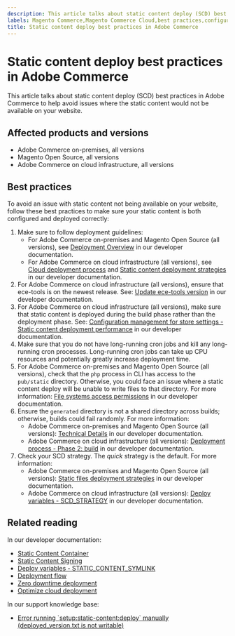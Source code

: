 ```yaml
---
description: This article talks about static content deploy (SCD) best practices in Adobe Commerce to help avoid issues where the static content would not be available on your website.
labels: Magento Commerce,Magento Commerce Cloud,best practices,configuration,content,deploy,deployment,ece-tools,static,Adobe Commerce,cloud infrastructure,on-premises
title: Static content deploy best practices in Adobe Commerce
---
```


# Static content deploy best practices in Adobe Commerce

This article talks about static content deploy (SCD) best practices in Adobe Commerce to help avoid issues where the static content would not be available on your website.

## Affected products and versions

* Adobe Commerce on-premises, all versions
* Magento Open Source, all versions
* Adobe Commerce on cloud infrastructure, all versions

## Best practices

To avoid an issue with static content not being available on your website, follow these best practices to make sure your static content is both configured and deployed correctly:

1. Make sure to follow deployment guidelines:
    * For Adobe Commerce on-premises and Magento Open Source (all versions), see [Deployment Overview](https://devdocs.magento.com/guides/v2.3/config-guide/deployment/pipeline/) in our developer documentation.
    * For Adobe Commerce on cloud infrastructure (all versions), see [Cloud deployment process](https://devdocs.magento.com/guides/v2.3/cloud/deploy/cloud-deployment-process.html) and [Static content deployment strategies](https://devdocs.magento.com/guides/v2.3/cloud/deploy/static-content-deployment.html) in our developer documentation.
1. For Adobe Commerce on cloud infrastructure (all versions), ensure that ece-tools is on the newest release. See: [Update ece-tools version](https://devdocs.magento.com/guides/v2.2/cloud/release-notes/cloud-tools.html) in our developer documentation.
1. For Adobe Commerce on cloud infrastructure (all versions), make sure that static content is deployed during the build phase rather than the deployment phase. See: [Configuration management for store settings - Static content deployment performance](https://devdocs.magento.com/guides/v2.2/cloud/live/sens-data-over.html#cloud-confman-scd-over) in our developer documentation.
1. Make sure that you do not have long-running cron jobs and kill any long-running cron processes. Long-running cron jobs can take up CPU resources and potentially greatly increase deployment time.
1. For Adobe Commerce on-premises and Magento Open Source (all versions), check that the `php` process in CLI has access to the `pub/static` directory. Otherwise, you could face an issue where a static content deploy will be unable to write files to that directory. For more information: [File systems access permissions](https://devdocs.magento.com/guides/v2.3/config-guide/prod/prod_file-sys-perms.html) in our developer documentation.
1. Ensure the `generated` directory is not a shared directory across builds; otherwise, builds could fail randomly. For more information:
    * Adobe Commerce on-premises and Magento Open Source (all versions): [Technical Details](https://devdocs.magento.com/guides/v2.3/config-guide/deployment/pipeline/technical-details.html) in our developer documentation.
    * Adobe Commerce on cloud infrastructure (all versions): [Deployment process - Phase 2: build](https://devdocs.magento.com/guides/v2.3/cloud/reference/discover-deploy.html#cloud-deploy-over-phases-build) in our developer documentation.
1. Check your SCD strategy. The *quick* strategy is the default. For more information:
    * Adobe Commerce on-premises and Magento Open Source (all versions): [Static files deployment strategies](https://devdocs.magento.com/guides/v2.2/config-guide/cli/config-cli-subcommands-static-deploy-strategies.html) in our developer documentation.
    * Adobe Commerce on cloud infrastructure (all versions): [Deploy variables - SCD\_STRATEGY](https://devdocs.magento.com/guides/v2.2/cloud/env/variables-deploy.html#scd_strategy) in our developer documentation.

## Related reading

In our developer documentation:

* [Static Content Container](https://devdocs.magento.com/guides/v2.3/pattern-library/containers/staticContentContainer/contentContainer.html)
* [Static Content Signing](https://devdocs.magento.com/guides/v2.3/config-guide/cache/static-content-signing.html)
* [Deploy variables - STATIC\_CONTENT\_SYMLINK](https://devdocs.magento.com/guides/v2.3/cloud/env/variables-deploy.html#static_content_symlink)
* [Deployment flow](https://devdocs.magento.com/guides/v2.3/performance-best-practices/deployment-flow.html)
* [Zero downtime deployment](https://devdocs.magento.com/guides/v2.3/cloud/deploy/reduce-downtime.html)
* [Optimize cloud deployment](https://devdocs.magento.com/guides/v2.3/cloud/deploy/optimize-cloud-deployment.html)

In our support knowledge base:

* [Error running \`setup:static-content:deploy\` manually (deployed\_version.txt is not writable)](https://support.magento.com/hc/en-us/articles/360000338413)
